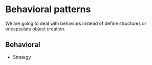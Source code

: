 # Behavioral patterns

We are going to deal with behaviors instead of define structures or encapsulate object creation.

## Behavioral

 * Strategy
